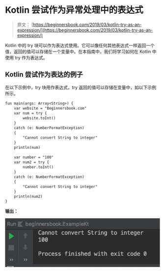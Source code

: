 # Kotlin 尝试作为异常处理中的表达式

> 原文： [https://beginnersbook.com/2019/03/kotlin-try-as-an-expression/](https://beginnersbook.com/2019/03/kotlin-try-as-an-expression/)

Kotlin 中的 try 块可以作为表达式使用。它可以像任何其他表达式一样返回一个值，返回的值可以存储在一个变量中。在本指南中，我们将学习如何在 Kotlin 中使用 try 作为表达式。

## Kotlin 尝试作为表达的例子

在以下示例中，try 块用作表达式，try 返回的值可以存储在变量中，如以下示例所示。

```
fun main(args: Array<String>) {
    var website = "Beginnersbook.com"
    var num = try {
        website.toInt()
    }
    catch (e: NumberFormatException)
    {
        "Cannot convert String to integer"
    }
    println(num)

    var number = "100"
    var num2 = try {
        number.toInt()
    }
    catch (e: NumberFormatException)
    {
        "Cannot convert String to integer"
    }
    println(num2)
}
```

**输出：**

![Kotlin try expression](img/210684a3ffc718f25041fd4ad6aa8c87.jpg)